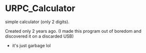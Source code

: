 # URPC_Calculator

simple calculator (only 2 digits).

Created only 2 years ago. (I made this program out of boredom and discovered it on a discarded USB)

- it's just garbage lol
